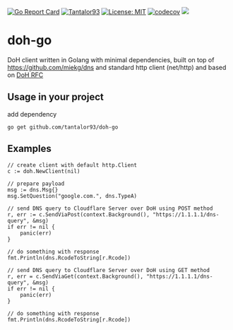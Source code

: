 [![Go Report Card](https://goreportcard.com/badge/github.com/Tantalor93/doh-go)](https://goreportcard.com/report/github.com/Tantalor93/doh-go)
[![Tantalor93](https://circleci.com/gh/Tantalor93/doh-go/tree/main.svg?style=svg)](https://circleci.com/gh/Tantalor93/doh-go?branch=main)
[![License: MIT](https://img.shields.io/badge/License-MIT-yellow.svg)](https://github.com/Tantalor93/doh-go/blob/main/LICENSE)
[![codecov](https://codecov.io/gh/Tantalor93/doh-go/branch/main/graph/badge.svg?token=MC6PK2OLMK)](https://codecov.io/gh/Tantalor93/doh-go)
[![](https://godoc.org/github.com/Tantalor93/doh-go/doh?status.svg)](https://godoc.org/github.com/tantalor93/doh-go/doh)

# doh-go
DoH client written in Golang with minimal dependencies, built on top of https://github.com/miekg/dns
and standard http client (net/http) and based on [DoH RFC](https://datatracker.ietf.org/doc/html/rfc8484#section-4.1)

## Usage in your project
add dependency
```
go get github.com/tantalor93/doh-go
```

## Examples
```
// create client with default http.Client
c := doh.NewClient(nil)

// prepare payload
msg := dns.Msg{}
msg.SetQuestion("google.com.", dns.TypeA)

// send DNS query to Cloudflare Server over DoH using POST method
r, err := c.SendViaPost(context.Background(), "https://1.1.1.1/dns-query", &msg)
if err != nil {
    panic(err)
}

// do something with response
fmt.Println(dns.RcodeToString[r.Rcode])

// send DNS query to Cloudflare Server over DoH using GET method
r, err = c.SendViaGet(context.Background(), "https://1.1.1.1/dns-query", &msg)
if err != nil {
    panic(err)
}

// do something with response
fmt.Println(dns.RcodeToString[r.Rcode])
```